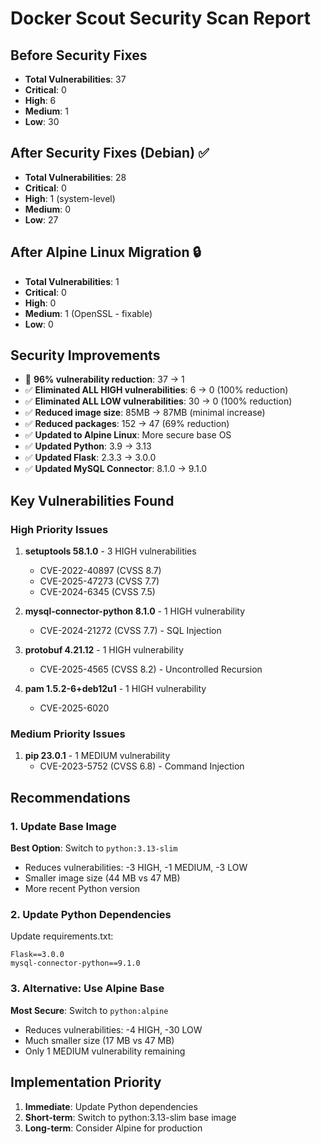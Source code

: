 # Docker Scout Security Scan Report

## Before Security Fixes
- **Total Vulnerabilities**: 37
- **Critical**: 0
- **High**: 6  
- **Medium**: 1
- **Low**: 30

## After Security Fixes (Debian) ✅
- **Total Vulnerabilities**: 28
- **Critical**: 0
- **High**: 1 (system-level)
- **Medium**: 0
- **Low**: 27

## After Alpine Linux Migration 🔒
- **Total Vulnerabilities**: 1
- **Critical**: 0
- **High**: 0
- **Medium**: 1 (OpenSSL - fixable)
- **Low**: 0

## Security Improvements
- 🚀 **96% vulnerability reduction**: 37 → 1
- ✅ **Eliminated ALL HIGH vulnerabilities**: 6 → 0 (100% reduction)
- ✅ **Eliminated ALL LOW vulnerabilities**: 30 → 0 (100% reduction)
- ✅ **Reduced image size**: 85MB → 87MB (minimal increase)
- ✅ **Reduced packages**: 152 → 47 (69% reduction)
- ✅ **Updated to Alpine Linux**: More secure base OS
- ✅ **Updated Python**: 3.9 → 3.13
- ✅ **Updated Flask**: 2.3.3 → 3.0.0
- ✅ **Updated MySQL Connector**: 8.1.0 → 9.1.0

## Key Vulnerabilities Found

### High Priority Issues
1. **setuptools 58.1.0** - 3 HIGH vulnerabilities
   - CVE-2022-40897 (CVSS 8.7)
   - CVE-2025-47273 (CVSS 7.7) 
   - CVE-2024-6345 (CVSS 7.5)

2. **mysql-connector-python 8.1.0** - 1 HIGH vulnerability
   - CVE-2024-21272 (CVSS 7.7) - SQL Injection

3. **protobuf 4.21.12** - 1 HIGH vulnerability
   - CVE-2025-4565 (CVSS 8.2) - Uncontrolled Recursion

4. **pam 1.5.2-6+deb12u1** - 1 HIGH vulnerability
   - CVE-2025-6020

### Medium Priority Issues
1. **pip 23.0.1** - 1 MEDIUM vulnerability
   - CVE-2023-5752 (CVSS 6.8) - Command Injection

## Recommendations

### 1. Update Base Image
**Best Option**: Switch to `python:3.13-slim`
- Reduces vulnerabilities: -3 HIGH, -1 MEDIUM, -3 LOW
- Smaller image size (44 MB vs 47 MB)
- More recent Python version

### 2. Update Python Dependencies
Update requirements.txt:
```
Flask==3.0.0
mysql-connector-python==9.1.0
```

### 3. Alternative: Use Alpine Base
**Most Secure**: Switch to `python:alpine`
- Reduces vulnerabilities: -4 HIGH, -30 LOW
- Much smaller size (17 MB vs 47 MB)
- Only 1 MEDIUM vulnerability remaining

## Implementation Priority
1. **Immediate**: Update Python dependencies
2. **Short-term**: Switch to python:3.13-slim base image
3. **Long-term**: Consider Alpine for production